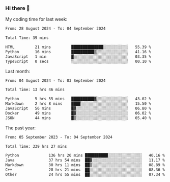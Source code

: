 ### Hi there 👋

My coding time for last week:

<!--START_SECTION:week-->

```txt
From: 28 August 2024 - To: 04 September 2024

Total Time: 39 mins

HTML         21 mins         ██████████████░░░░░░░░░░░   55.39 %
Python       16 mins         ██████████▒░░░░░░░░░░░░░░   41.16 %
JavaScript   1 min           █░░░░░░░░░░░░░░░░░░░░░░░░   03.35 %
TypeScript   0 secs          ░░░░░░░░░░░░░░░░░░░░░░░░░   00.10 %
```

<!--END_SECTION:week-->

Last month:

<!--START_SECTION:month-->

```txt
From: 04 August 2024 - To: 03 September 2024

Total Time: 13 hrs 46 mins

Python       5 hrs 55 mins   ██████████▓░░░░░░░░░░░░░░   43.02 %
Markdown     2 hrs 8 mins    ████░░░░░░░░░░░░░░░░░░░░░   15.50 %
JavaScript   56 mins         █▓░░░░░░░░░░░░░░░░░░░░░░░   06.80 %
Docker       49 mins         █▓░░░░░░░░░░░░░░░░░░░░░░░   06.02 %
JSON         44 mins         █▒░░░░░░░░░░░░░░░░░░░░░░░   05.40 %
```

<!--END_SECTION:month-->

The past year:

<!--START_SECTION:year-->

```txt
From: 05 September 2023 - To: 04 September 2024

Total Time: 339 hrs 27 mins

Python             136 hrs 20 mins ██████████░░░░░░░░░░░░░░░   40.16 %
Java               37 hrs 54 mins  ██▓░░░░░░░░░░░░░░░░░░░░░░   11.17 %
Markdown           30 hrs 11 mins  ██▒░░░░░░░░░░░░░░░░░░░░░░   08.89 %
C++                28 hrs 21 mins  ██░░░░░░░░░░░░░░░░░░░░░░░   08.36 %
Other              24 hrs 55 mins  ██░░░░░░░░░░░░░░░░░░░░░░░   07.34 %
```

<!--END_SECTION:year-->
